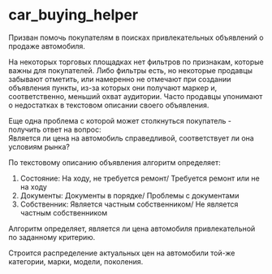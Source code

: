 # car_buying_helper
Призван помочь покупателям в поисках привлекательных объявлений о продаже автомобиля. 

На некоторых торговых площадках нет фильтров по признакам, которые важны для покупателей. Либо фильтры есть, но некоторые продавцы забывают отметить, или намеренно не отмечают при создании объявления пункты, из-за которых они получают маркер и, соответственно, меньший охват аудитории. Часто продавцы упонимают о недостатках в текстовом описании своего объявления.

Еще одна проблема с которой может столкнуться покупатель - получить ответ на вопрос: <br>
Является ли цена на автомобиль справедливой, соответствует ли она условиям рынка? 

По текстовому описанию объявления алгоритм определяет:
  1. Состояние: На ходу, не требуется ремонт/ Требуется ремонт или не на ходу
  2. Документы: Документы в порядке/ Проблемы с документами
  3. Собственник: Является частным собственником/ Не является частным собственником

Алгоритм определяет, является ли цена автомобиля привлекательной по заданному критерию.

Строится распределение актуальных цен на автомобили той-же категории, марки, модели, поколения.
